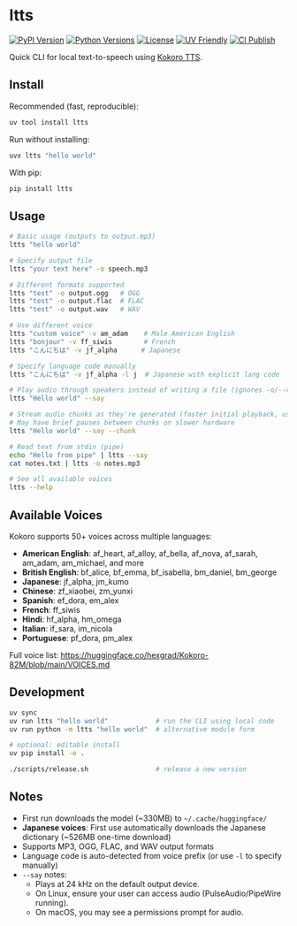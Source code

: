 # ltts

[![PyPI Version](https://img.shields.io/pypi/v/ltts)](https://pypi.org/project/ltts/)
[![Python Versions](https://img.shields.io/pypi/pyversions/ltts)](https://pypi.org/project/ltts/)
[![License](https://img.shields.io/pypi/l/ltts)](LICENSE)
[![UV Friendly](https://img.shields.io/badge/uv-friendly-5A2DAA)](https://docs.astral.sh/uv/)
[![CI Publish](https://img.shields.io/github/actions/workflow/status/fcjr/ltts/publish.yml?label=publish)](https://github.com/fcjr/ltts/actions/workflows/publish.yml)

Quick CLI for local text-to-speech using [Kokoro TTS](https://huggingface.co/hexgrad/Kokoro-82M).

## Install

Recommended (fast, reproducible):

```bash
uv tool install ltts
```

Run without installing:

```bash
uvx ltts "hello world"
```

With pip:

```bash
pip install ltts
```

## Usage

```bash
# Basic usage (outputs to output.mp3)
ltts "hello world"

# Specify output file
ltts "your text here" -o speech.mp3

# Different formats supported
ltts "test" -o output.ogg   # OGG
ltts "test" -o output.flac  # FLAC
ltts "test" -o output.wav   # WAV

# Use different voice
ltts "custom voice" -v am_adam    # Male American English
ltts "bonjour" -v ff_siwis        # French
ltts "こんにちは" -v jf_alpha      # Japanese

# Specify language code manually
ltts "こんにちは" -v jf_alpha -l j  # Japanese with explicit lang code

# Play audio through speakers instead of writing a file (ignores -o/--output)
ltts "Hello world" --say

# Stream audio chunks as they're generated (faster initial playback, useful for longer audio files)
# May have brief pauses between chunks on slower hardware
ltts "Hello world" --say --chunk

# Read text from stdin (pipe)
echo "Hello from pipe" | ltts --say
cat notes.txt | ltts -o notes.mp3

# See all available voices
ltts --help
```

## Available Voices

Kokoro supports 50+ voices across multiple languages:

- **American English**: af_heart, af_alloy, af_bella, af_nova, af_sarah, am_adam, am_michael, and more
- **British English**: bf_alice, bf_emma, bf_isabella, bm_daniel, bm_george
- **Japanese**: jf_alpha, jm_kumo
- **Chinese**: zf_xiaobei, zm_yunxi
- **Spanish**: ef_dora, em_alex
- **French**: ff_siwis
- **Hindi**: hf_alpha, hm_omega
- **Italian**: if_sara, im_nicola
- **Portuguese**: pf_dora, pm_alex

Full voice list: https://huggingface.co/hexgrad/Kokoro-82M/blob/main/VOICES.md

## Development

```bash
uv sync
uv run ltts "hello world"            # run the CLI using local code
uv run python -m ltts "hello world"  # alternative module form

# optional: editable install
uv pip install -e .

./scripts/release.sh                 # release a new version
```

## Notes

- First run downloads the model (~330MB) to `~/.cache/huggingface/`
- **Japanese voices**: First use automatically downloads the Japanese dictionary (~526MB one-time download)
- Supports MP3, OGG, FLAC, and WAV output formats
- Language code is auto-detected from voice prefix (or use `-l` to specify manually)
- `--say` notes:
  - Plays at 24 kHz on the default output device.
  - On Linux, ensure your user can access audio (PulseAudio/PipeWire running).
  - On macOS, you may see a permissions prompt for audio.
